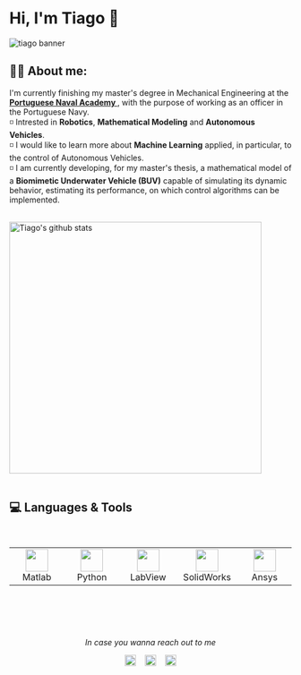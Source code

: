 # Hi, I'm Tiago 👋

<img src="https://user-images.githubusercontent.com/110428731/186437741-693bb59a-e003-4e95-acef-414ba3ff109a.png" alt="tiago banner">

## :raising_hand_man: About me:
I'm currently finishing my master's degree in Mechanical Engineering at the <a href="https://escolanaval.marinha.pt/pt"> <b> Portuguese Naval Academy </b></a>, with the purpose of working as an officer in the Portuguese Navy.<br>
◽ Intrested in <b>Robotics</b>, <b>Mathematical Modeling</b> and <b>Autonomous Vehicles</b>.<br>
◽ I would like to learn more about <b>Machine Learning</b> applied, in particular, to the control of Autonomous Vehicles.<br>
◽ I am currently developing, for my master's thesis, a mathematical model of a <b>Biomimetic Underwater Vehicle (BUV)</b> capable of simulating its dynamic behavior, estimating its performance, on which control algorithms can be implemented.<br>

<br>
<a href="https://github.com/TiagoGoncalvesAntonio">
   <img src="https://github-readme-stats.vercel.app/api?username=TiagoGoncalvesAntonio&hide=issues&show_icons=true&theme=gotham&locale=en&layout=compact" alt="Tiago's github stats" width=450px/>
</a><br><br>

<div id="tech"></div>

## 💻 Languages & Tools
<br>
<table>
  <tr>
    <td align="center" width="96">
      <a>
        <img src="https://cdn.jsdelivr.net/gh/devicons/devicon/icons/matlab/matlab-original.svg" width="40"/>
      </a>
      <br>Matlab
    </td>
    <td align="center" width="96">
      <a>
        <img src="https://cdn.jsdelivr.net/gh/devicons/devicon/icons/python/python-original.svg" width="40"/>
      </a>
      <br>Python
    </td>
    <td align="center" width="96">
      <a>
        <img src="https://cdn.jsdelivr.net/gh/devicons/devicon/icons/labview/labview-original.svg" width="40"/>
      </a>
      <br>LabView
    </td>
    <td align="center" width="96">
      <a>
        <img src="https://cdn.worldvectorlogo.com/logos/solidworks.svg" width="40"/>
      </a>
      <br>SolidWorks
    </td>
    <td align="center" width="96">
      <a>
        <img src="https://files.brandlogos.net/svg/4yu3BbTeAj/Ansys-OLDuI5KYk_brandlogos.net.svg" width="40"/>
      </a>
      <br>Ansys
    </td>
  </tr>
</table>
<br>

##
<br>
<p align="center"=><i>In case you wanna reach out to me</i></p>
 <p align="center">
  <a href="https://www.linkedin.com/in/tiago-gon%C3%A7alves-ant%C3%B3nio-20714323b/"> <img alt="LinkedIn" title="LinkedIn" src="https://cdn.jsdelivr.net/gh/devicons/devicon/icons/linkedin/linkedin-original.svg" width=20px/></a>&nbsp;&nbsp;&nbsp;
  <a href="https://www.instagram.com/tiago.g.antonio/"><img alt="Instagram" title="Instagram" src="https://cdn.worldvectorlogo.com/logos/instagram-5.svg" width=20px/></a>&nbsp;&nbsp;&nbsp;
   <a href="mailto:tiagoantonio27@gmail.com"><img alt="mail" title="mail" src="https://cdn.worldvectorlogo.com/logos/gmail-icon.svg" width=20px/></a>
</p>
<br>
